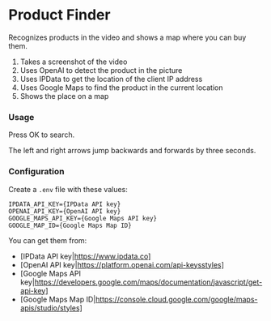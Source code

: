 # Product Finder
Recognizes products in the video and shows a map where you can buy them.

1. Takes a screenshot of the video
2. Uses OpenAI to detect the product in the picture
3. Uses IPData to get the location of the client IP address
4. Uses Google Maps to find the product in the current location
5. Shows the place on a map

### Usage

Press OK to search. 

The left and right arrows jump backwards and forwards by three seconds.

### Configuration

Create a `.env` file with these values:

```
IPDATA_API_KEY={IPData API key}
OPENAI_API_KEY={OpenAI API key}
GOOGLE_MAPS_API_KEY={Google Maps API key}
GOOGLE_MAP_ID={Google Maps Map ID}
````

You can get them from:

* [IPData API key|https://www.ipdata.co]
* [OpenAI API key|https://platform.openai.com/api-keysstyles]
* [Google Maps API key|https://developers.google.com/maps/documentation/javascript/get-api-key]
* [Google Maps Map ID|https://console.cloud.google.com/google/maps-apis/studio/styles]